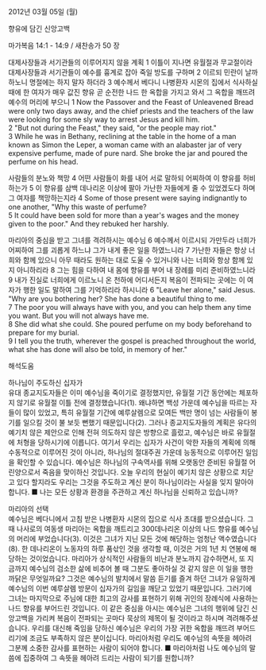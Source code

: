 2012년 03월 05일 (월)

향유에 담긴 신앙고백



마가복음 14:1 - 14:9 / 새찬송가 50 장


대제사장들과 서기관들의 이루어지지 않을 계획
1 이틀이 지나면 유월절과 무교절이라 대제사장들과 서기관들이 예수를 흉계로 잡아 죽일 방도를 구하며 2 이르되 민란이 날까 하노니 명절에는 하지 말자 하더라 3 예수께서 베다니 나병환자 시몬의 집에서 식사하실 때에 한 여자가 매우 값진 향유 곧 순전한 나드 한 옥합을 가지고 와서 그 옥합을 깨뜨려 예수의 머리에 부으니
1 Now the Passover and the Feast of Unleavened Bread were only two days away, and the chief priests and the teachers of the law were looking for some sly way to arrest Jesus and kill him.   
2 "But not during the Feast," they said, "or the people may riot."   
3 While he was in Bethany, reclining at the table in the home of a man known as Simon the Leper, a woman came with an alabaster jar of very expensive perfume, made of pure nard. She broke the jar and poured the perfume on his head.   

사람들의 분노와 책망
4 어떤 사람들이 화를 내어 서로 말하되 어찌하여 이 향유를 허비하는가 5 이 향유를 삼백 데나리온 이상에 팔아 가난한 자들에게 줄 수 있었겠도다 하며 그 여자를 책망하는지라
4 Some of those present were saying indignantly to one another, "Why this waste of perfume?   
5 It could have been sold for more than a year's wages and the money given to the poor." And they rebuked her harshly.  

마리아의 중심을 받고 그녀를 격려하시는 예수님
6 예수께서 이르시되 가만두라 너희가 어찌하여 그를 괴롭게 하느냐 그가 내게 좋은 일을 하였느니라 7 가난한 자들은 항상 너희와 함께 있으니 아무 때라도 원하는 대로 도울 수 있거니와 나는 너희와 항상 함께 있지 아니하리라 8 그는 힘을 다하여 내 몸에 향유를 부어 내 장례를 미리 준비하였느니라 9 내가 진실로 너희에게 이르노니 온 천하에 어디서든지 복음이 전파되는 곳에는 이 여자가 행한 일도 말하여 그를 기억하리라 하시니라
6 "Leave her alone," said Jesus. "Why are you bothering her? She has done a beautiful thing to me.   
7 The poor you will always have with you, and you can help them any time you want. But you will not always have me.   
8 She did what she could. She poured perfume on my body beforehand to prepare for my burial.   
9 I tell you the truth, wherever the gospel is preached throughout the world, what she has done will also be told, in memory of her."

해석도움





하나님이 주도하신 십자가  
유대 종교지도자들은 이미 예수님을 죽이기로 결정했지만, 유월절 기간 동안에는 체포하지 않기로 유월절 이틀 전에 결정했습니다(1). 왜냐하면 백성 가운데 예수님을 따르는 자들이 많이 있었고, 특히 유월절 기간에 예루살렘으로 모여든 백만 명이 넘는 사람들이 봉기를 일으킬 것이 불 보듯 뻔했기 때문입니다(2). 그러나 종교지도자들의 계획은 유다의 예기치 않은 제안으로 인해 전혀 의도하지 않은 방향으로 흘렀고, 예수님은 바로 유월절에 처형을 당하시기에 이릅니다. 여기서 우리는 십자가 사건이 악한 자들의 계획에 의해 수동적으로 이루어진 것이 아니라, 하나님의 절대주권 가운데 능동적으로 이루어진 일임을 확인할 수 있습니다. 예수님은 하나님의 구속역사를 위해 오랫동안 준비된 유월절 어린양으로서 죽음을 맞이하신 것입니다. 오늘 우리의 현실이 예기치 않은 상황으로 치닫고 있다 할지라도 우리는 그것을 주도하고 계신 분이 하나님이라는 사실을 잊지 말아야 합니다.
■ 나는 모든 상황과 환경을 주관하고 계신 하나님을 신뢰하고 있습니까?

마리아의 선택  
예수님은 베다니에서 고침 받은 나병환자 시몬의 집으로 식사 초대를 받으셨습니다. 그때 나사로의 여동생 마리아는 옥합을 깨트리고 300데나리온 이상의 나드 향유를 예수님의 머리에 부었습니다(3). 이것은 그녀가 지닌 모든 것에 해당하는 엄청난 액수였습니다(8). 한 데나리온이 노동자의 하루 품삯인 것을 생각할 때, 이것은 거의 1년 치 연봉에 해당하는 것이었습니다. 마리아가 상식적인 사람들의 비난과 분노까지 감수하면서, 또 지금까지 예수님의 검소한 삶에 비추어 볼 때 그분도 좋아하실 것 같지 않은 이 일을 행한 까닭은 무엇일까요? 그것은 예수님의 발치에서 말씀 듣기를 즐겨 하던 그녀가 유일하게 예수님의 이번 예루살렘 방문이 십자가의 길임을 깨닫고 있었기 때문입니다. 그러기에 그녀는 마지막으로 주님에 대한 최고의 감사를 표현하기 위해 귀인의 장례식에 사용하는 나드 향유를 부어드린 것입니다. 이 같은 중심을 아시는 예수님은 그녀의 행위에 담긴 신앙고백을 가리켜 복음이 전파되는 곳마다 묵상의 제목이 될 것이라고 하시며 격려해주셨습니다. 우리를 대신해 죽임을 당하신 예수님은 우리의 가장 귀한 옥합을 깨뜨려 부어드리기에 조금도 부족하지 않은 분이십니다. 마리아처럼 우리도 예수님의 속뜻을 헤아려 그분께 소중한 감사를 표현하는 사람이 되어야 합니다.
■ 마리아처럼 나도 예수님의 말씀에 집중하여 그 속뜻을 헤아려 드리는 사람이 되기를 원합니까?